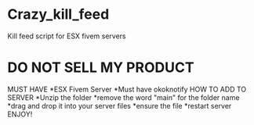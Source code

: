 # Crazy_kill_feed
Kill feed script for ESX fivem servers 
# DO NOT SELL MY PRODUCT
MUST HAVE
*ESX Fivem Server 
*Must have okoknotify
HOW TO ADD TO SERVER
*Unzip the folder
*remove the word "main" for the folder name
*drag and drop it into your server files
*ensure the file
*restart server
ENJOY!
